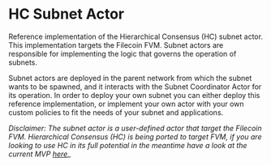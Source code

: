 # HC Subnet Actor
Reference implementation of the Hierarchical Consensus (HC) subnet actor. This implementation
targets the Filecoin FVM. Subnet actors are responsible for implementing the logic
that governs the operation of subnets. 

Subnet actors are deployed in the parent network from which the subnet wants to be
spawned, and it interacts with the Subnet Coordinator Actor for its operation. In order
to deploy your own subnet you can either deploy this reference implementation, or implement
your own actor with your own custom policies to fit the needs of your subnet and applications.

_Disclaimer: The subnet actor is a user-defined actor that target the Filecoin FVM. Hierarchical
Consensus (HC) is being ported to target FVM, if you are looking to use HC in its full potential
in the meantime have a look at the current MVP [here](https://github.com/filecoin-project/eudico)__
